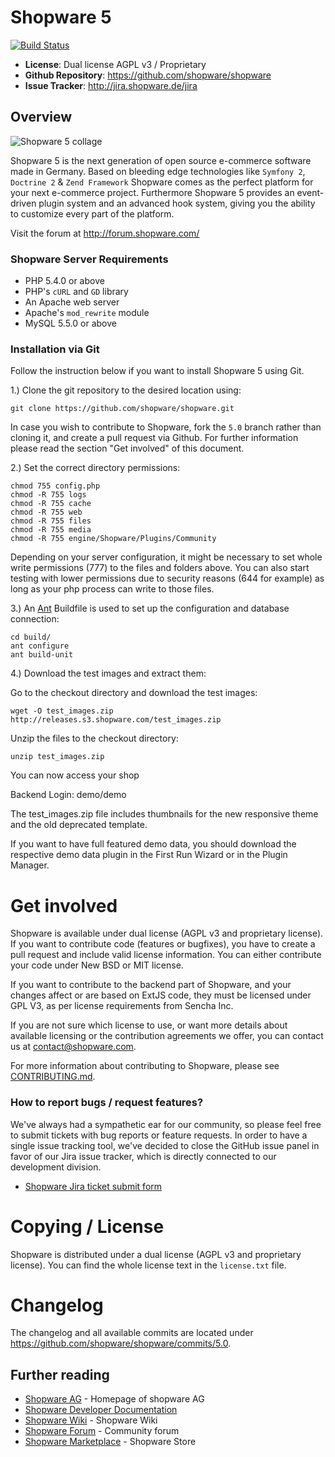# Shopware 5

[![Build Status](https://travis-ci.org/shopware/shopware.svg?branch=5.0)](https://travis-ci.org/shopware/shopware)

- **License**: Dual license AGPL v3 / Proprietary
- **Github Repository**: <https://github.com/shopware/shopware>
- **Issue Tracker**: <http://jira.shopware.de/jira>

## Overview

![Shopware 5 collage](http://cdn.shopware.de/github/readme_screenshot.png)

Shopware 5 is the next generation of open source e-commerce software made in Germany. Based on bleeding edge technologies like `Symfony 2`, `Doctrine 2` & `Zend Framework` Shopware comes as the perfect platform for your next e-commerce project.
Furthermore Shopware 5 provides an event-driven plugin system and an advanced hook system, giving you the ability to customize every part of the platform.

Visit the forum at <http://forum.shopware.com/>

### Shopware Server Requirements

- PHP 5.4.0 or above
- PHP's `cURL` and `GD` library
- An Apache web server
- Apache's `mod_rewrite` module
- MySQL 5.5.0 or above

### Installation via Git

Follow the instruction below if you want to install Shopware 5 using Git.

1.) Clone the git repository to the desired location using:

    git clone https://github.com/shopware/shopware.git

In case you wish to contribute to Shopware, fork the `5.0` branch rather than cloning it, and create a pull request via Github. For further information please read the section "Get involved" of this document.

2.) Set the correct directory permissions:

    chmod 755 config.php
    chmod -R 755 logs
    chmod -R 755 cache
    chmod -R 755 web
    chmod -R 755 files
    chmod -R 755 media
    chmod -R 755 engine/Shopware/Plugins/Community


Depending on your server configuration, it might be necessary to set whole write permissions (777) to the files and folders above.
You can also start testing with lower permissions due to security reasons (644 for example) as long as your php process can write to those files.

3.) An [Ant](http://ant.apache.org/) Buildfile is used to set up the configuration and database connection:

    cd build/
    ant configure
    ant build-unit

4.) Download the test images and extract them:

Go to the checkout directory and download the test images:

	wget -O test_images.zip http://releases.s3.shopware.com/test_images.zip

Unzip the files to the checkout directory:

	unzip test_images.zip

You can now access your shop

Backend Login: demo/demo

The test_images.zip file includes thumbnails for the new responsive theme and the old deprecated template.

If you want to have full featured demo data, you should download the respective demo data plugin in the First Run Wizard or in the Plugin Manager.

# Get involved

Shopware is available under dual license (AGPL v3 and proprietary license). If you want to contribute code (features or bugfixes), you have to create a pull request and include valid license information. You can either contribute your code under New BSD or MIT license.

If you want to contribute to the backend part of Shopware, and your changes affect or are based on ExtJS code, they must be licensed under GPL V3, as per license requirements from Sencha Inc.

If you are not sure which license to use, or want more details about available licensing or the contribution agreements we offer, you can contact us at <contact@shopware.com>.

For more information about contributing to Shopware, please see [CONTRIBUTING.md](CONTRIBUTING.md).


### How to report bugs / request features?

We've always had a sympathetic ear for our community, so please feel free to submit tickets with bug reports or feature requests. In order to have a single issue tracking tool, we've decided to close the GitHub issue panel in favor of our Jira issue tracker, which is directly connected to our development division.

* [Shopware Jira ticket submit form](http://jira.shopware.de/jira)

# Copying / License

Shopware is distributed under a dual license (AGPL v3 and proprietary license). You can find the whole license text in the `license.txt` file.

# Changelog

The changelog and all available commits are located under <https://github.com/shopware/shopware/commits/5.0>.

## Further reading

* [Shopware AG](http://www.shopware.com) - Homepage of shopware AG
* [Shopware Developer Documentation](https://devdocs.shopware.com/)
* [Shopware Wiki](http://wiki.shopware.com) - Shopware Wiki
* [Shopware Forum](http://forum.shopware.com) - Community forum
* [Shopware Marketplace](http://store.shopware.com) - Shopware Store
